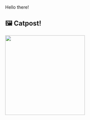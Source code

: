 Hello there!



## 🖼️ Catpost!

<sub>
    <img src="https://cdn2.thecatapi.com/images/8ru.jpg" height="256">
</sub>

